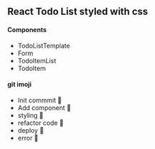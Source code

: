 ## React Todo List styled with css

#### Components

- TodoListTemplate
- Form
- TodoItemList
- TodoItem

#### git imoji

- Init commmit :tada:
- Add component :seedling:
- styling :art:
- refactor code :hammer:
- deploy :rocket:
- error :construction:

